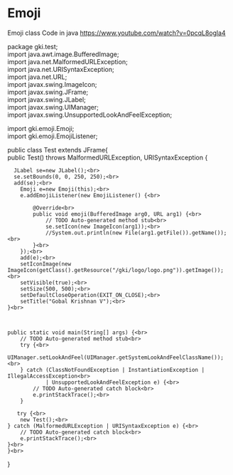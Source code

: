# Emoji
Emoji class Code in java
https://www.youtube.com/watch?v=0pcqL8ogla4

package gki.test;<br>
import java.awt.image.BufferedImage;<br>
import java.net.MalformedURLException;<br>
import java.net.URISyntaxException;<br>
import java.net.URL;<br>
import javax.swing.ImageIcon;<br>
import javax.swing.JFrame;<br>
import javax.swing.JLabel;<br>
import javax.swing.UIManager;<br>
import javax.swing.UnsupportedLookAndFeelException;<br>

import gki.emoji.Emoji;<br>
import gki.emoji.EmojiListener;<br>



public class Test extends JFrame{<br>
    public Test() throws MalformedURLException, URISyntaxException {<br>
    	
      JLabel se=new JLabel();<br>
      se.setBounds(0, 0, 250, 250);<br>
      add(se);<br>
    	Emoji e=new Emoji(this);<br>
    	e.addEmojiListener(new EmojiListener() {<br>
			
			@Override<br>
			public void emoji(BufferedImage arg0, URL arg1) {<br>
				// TODO Auto-generated method stub<br>
				se.setIcon(new ImageIcon(arg1));<br>
				//System.out.println(new File(arg1.getFile()).getName());<br>
			}<br>
		});<br>
    	add(e);<br>
    	setIconImage(new ImageIcon(getClass().getResource("/gki/logo/logo.png")).getImage());<br>
    	setVisible(true);<br>
    	setSize(500, 500);<br>
    	setDefaultCloseOperation(EXIT_ON_CLOSE);<br>
    	setTitle("Gobal Krishnan V");<br>
    }<br>
    
   
    
	public static void main(String[] args) {<br>
		// TODO Auto-generated method stub<br>
		try {<br>
			UIManager.setLookAndFeel(UIManager.getSystemLookAndFeelClassName());<br>
		} catch (ClassNotFoundException | InstantiationException | IllegalAccessException<br>
				| UnsupportedLookAndFeelException e) {<br>
			// TODO Auto-generated catch block<br>
			e.printStackTrace();<br>
		}
		
       try {<br>
		new Test();<br>
	} catch (MalformedURLException | URISyntaxException e) {<br>
		// TODO Auto-generated catch block<br>
		e.printStackTrace();<br>
	}<br>
	}<br>

}<br>

